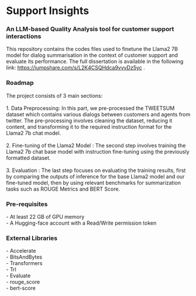 <h1> Support Insights </h1>
<h3> An LLM-based Quality Analysis tool for customer support interactions </h3>

This repository contains the codes files used to finetune the Llama2 7B model for dialog summarisation in the context of customer support and evaluate its performance. The full dissertation is available in the following link: https://jumpshare.com/s/L2K4CSQHdca9vvyDz5yc .

<h3> Roadmap </h3>
The project consists of 3 main sections:
<br><br>
  1. Data Preprocessing: In this part, we pre-processed the TWEETSUM dataset which contains various dialogs between customers and agents from twitter. The pre-processing involves cleaning the dataset, reducing it content, and transforming it to the required instruction format for the Llama2 7b chat model. <br><br>
  2. Fine-tuning of the Llama2 Model : The second step involves training the Llama2 7b chat base model with instruction fine-tuning using the previously formatted dataset. <br><br>
  3. Evaluation : The last step focuses on evaluating the training results, first by comparing the outputs of inference for the base Llama2 model and our fine-tuned model, then by using relevant benchmarks for summarization tasks such as ROUGE Metrics and BERT Score. <br>

<h3> Pre-requisites </h3>
- At least 22 GB of GPU memory <br>
- A Hugging-face account with a Read/Write permission token

<h3> External Libraries </h3>
- Accelerate <br>
- BitsAndBytes <br>
- Transformers <br>
- Trl <br>
- Evaluate <br>
- rouge_score <br> 
- bert-score <br>
